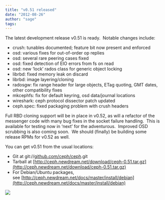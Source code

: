 ```yaml
---
title: "v0.51 released"
date: "2012-08-26"
author: "sage"
tags: 
---
```


The latest development release v0.51 is ready.  Notable changes include:

- crush: tunables documented; feature bit now present and enforced
- osd: various fixes for out-of-order op replies
- osd: several rare peering cases fixed
- osd: fixed detection of EIO errors from fs on read
- osd: new ‘lock’ rados class for generic object locking
- librbd: fixed memory leak on discard
- librbd: image layering/cloning
- radosgw: fix range header for large objects, ETag quoting, GMT dates, other compatibility fixes
- mkcephfs: fix for default keyring, osd data/journal locations
- wireshark: ceph protocol dissector patch updated
- ceph.spec: fixed packaging problem with crush headers

Full RBD cloning support will be in place in v0.52, as will a refactor of the messenger code with many bug fixes in the socket failure handling.  This is available for testing now in ‘next’ for the adventurous.  Improved OSD scrubbing is also coming soon.  We should (finally) be building some release RPMs for v0.52 as well.

You can get v0.51 from the usual locations:

- Git at git://[github.com/ceph/ceph](http://github.com/ceph/ceph).git
- Tarball at [http://ceph.newdream.net/download/ceph-0.51.tar.gz](http://ceph.newdream.net/download/ceph-0.51.tar.gz)
- For Debian/Ubuntu packages, see [http://ceph.newdream.net/docs/master/install/debian](http://ceph.newdream.net/docs/master/install/debian)

![](http://track.hubspot.com/__ptq.gif?a=268973&k=14&bu=http://ceph.com&r=http://ceph.com/releases/v0-51-released/&bvt=rss&p=wordpress)
